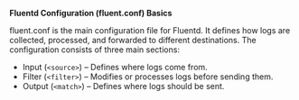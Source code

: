 **Fluentd Configuration (fluent.conf) Basics**

fluent.conf is the main configuration file for Fluentd. It defines how logs are collected, processed, and forwarded to different destinations. The configuration consists of three main sections:
- Input (`<source>`) – Defines where logs come from.
- Filter (`<filter>`) – Modifies or processes logs before sending them.
- Output (`<match>`) – Defines where logs should be sent.
